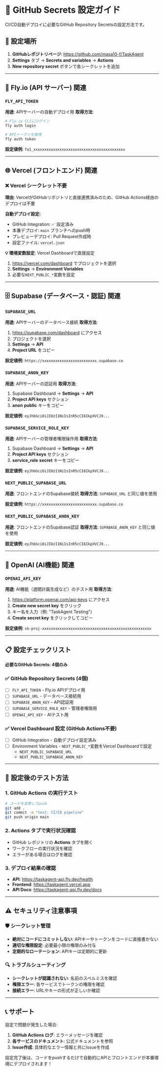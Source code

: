 # 🔑 GitHub Secrets 設定ガイド

CI/CD自動デプロイに必要なGitHub Repository Secretsの設定方法です。

## 📍 設定場所

1. **GitHubレポジトリページ**: https://github.com/masa10-f/TaskAgent
2. **Settings** タブ → **Secrets and variables** → **Actions**
3. **New repository secret** ボタンで各シークレットを追加

---

## 🛫 Fly.io (API サーバー) 関連

### `FLY_API_TOKEN`
**用途**: APIサーバーの自動デプロイ用
**取得方法**:
```bash
# Fly.io CLIにログイン
fly auth login

# APIトークンを取得
fly auth token
```
**設定値例**: `fo1_xxxxxxxxxxxxxxxxxxxxxxxxxxxxxxxxxxxxxxxxxx`

---

## 🌐 Vercel (フロントエンド) 関連

### ❌ **Vercel シークレット不要**

**理由**: VercelがGitHubリポジトリと直接連携済みのため、GitHub Actions経由のデプロイは不要

**自動デプロイ設定:**
- GitHub Integration: ✅ 設定済み
- 本番デプロイ: `main` ブランチへのpush時
- プレビューデプロイ: Pull Request作成時
- 設定ファイル: `vercel.json`

**💡 環境変数設定**: Vercel Dashboardで直接設定
1. https://vercel.com/dashboard でプロジェクトを選択
2. **Settings** → **Environment Variables**
3. 必要な`NEXT_PUBLIC_*`変数を設定

---

## 🗄️ Supabase (データベース・認証) 関連

### `SUPABASE_URL`
**用途**: APIサーバーのデータベース接続
**取得方法**:
1. https://supabase.com/dashboard にアクセス
2. プロジェクトを選択
3. **Settings** → **API**
4. **Project URL** をコピー

**設定値例**: `https://xxxxxxxxxxxxxxxxxxxxxxxxx.supabase.co`

### `SUPABASE_ANON_KEY`
**用途**: APIサーバーの認証用
**取得方法**:
1. Supabase Dashboard → **Settings** → **API**
2. **Project API keys** セクション
3. **anon** **public** キーをコピー

**設定値例**: `eyJhbGciOiJIUzI1NiIsInR5cCI6IkpXVCJ9...`

### `SUPABASE_SERVICE_ROLE_KEY`
**用途**: APIサーバーの管理者権限操作用
**取得方法**:
1. Supabase Dashboard → **Settings** → **API**
2. **Project API keys** セクション
3. **service_role** **secret** キーをコピー

**設定値例**: `eyJhbGciOiJIUzI1NiIsInR5cCI6IkpXVCJ9...`

### `NEXT_PUBLIC_SUPABASE_URL`
**用途**: フロントエンドのSupabase接続
**取得方法**: `SUPABASE_URL` と同じ値を使用

**設定値例**: `https://xxxxxxxxxxxxxxxxxxxxxxxxx.supabase.co`

### `NEXT_PUBLIC_SUPABASE_ANON_KEY`
**用途**: フロントエンドのSupabase認証
**取得方法**: `SUPABASE_ANON_KEY` と同じ値を使用

**設定値例**: `eyJhbGciOiJIUzI1NiIsInR5cCI6IkpXVCJ9...`

---

## 🤖 OpenAI (AI機能) 関連

### `OPENAI_API_KEY`
**用途**: AI機能（週間計画生成など）のテスト用
**取得方法**:
1. https://platform.openai.com/api-keys にアクセス
2. **Create new secret key** をクリック
3. キー名を入力（例: "TaskAgent Testing"）
4. **Create secret key** をクリックしてコピー

**設定値例**: `sk-proj-xxxxxxxxxxxxxxxxxxxxxxxxxxxxxxxxxxxxxxxxxxxxxxxxxx`

---

## 📋 設定チェックリスト

**必要なGitHub Secrets: 4個のみ**

### ✅ GitHub Repository Secrets (4個)
- [ ] `FLY_API_TOKEN` - Fly.io APIデプロイ用
- [ ] `SUPABASE_URL` - データベース接続用
- [ ] `SUPABASE_ANON_KEY` - API認証用
- [ ] `SUPABASE_SERVICE_ROLE_KEY` - 管理者権限用
- [ ] `OPENAI_API_KEY` - AIテスト用

### ✅ Vercel Dashboard 設定 (GitHub Actions不要)
- [ ] GitHub Integration - 自動デプロイ設定済み
- [ ] Environment Variables - `NEXT_PUBLIC_*`変数をVercel Dashboardで設定
  - `NEXT_PUBLIC_SUPABASE_URL`
  - `NEXT_PUBLIC_SUPABASE_ANON_KEY`

---

## 🚀 設定後のテスト方法

### 1. GitHub Actions の実行テスト
```bash
# コードを変更してpush
git add .
git commit -m "test: CI/CD pipeline"
git push origin main
```

### 2. Actions タブで実行状況確認
- GitHub レポジトリの **Actions** タブを開く
- ワークフローの実行状況を確認
- エラーがある場合はログを確認

### 3. デプロイ結果の確認
- **API**: https://taskagent-api.fly.dev/health
- **Frontend**: https://taskagent.vercel.app
- **API Docs**: https://taskagent-api.fly.dev/docs

---

## ⚠️ セキュリティ注意事項

### 🛡️ シークレット管理
- **絶対にコードにコミットしない**: APIキーやトークンをコードに直接書かない
- **適切な権限設定**: 必要最小限の権限のみ付与
- **定期的なローテーション**: APIキーは定期的に更新

### 🔍 トラブルシューティング
- **シークレットが認識されない**: 名前のスペルミスを確認
- **権限エラー**: 各サービスでトークンの権限を確認
- **接続エラー**: URLやキーの形式が正しいか確認

---

## 📞 サポート

設定で問題が発生した場合:
1. **GitHub Actions ログ**: エラーメッセージを確認
2. **各サービスのドキュメント**: 公式ドキュメントを参照
3. **Issue作成**: 具体的なエラー情報と共にIssueを作成

設定完了後は、コードをpushするだけで自動的にAPIとフロントエンドが本番環境にデプロイされます！
